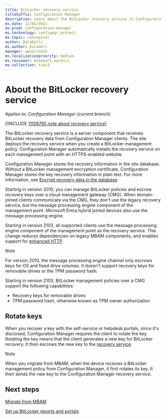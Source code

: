 ```yaml
---
title: BitLocker recovery service
titleSuffix: Configuration Manager
description: Learn about the BitLocker recovery service in Configuration Manager.
ms.date: 12/01/2021
ms.prod: configuration-manager
ms.technology: configmgr-protect
ms.topic: conceptual
author: BalaDelli
ms.author: baladell
manager: apoorvseth
ms.localizationpriority: medium
ms.reviewer: mstewart,aaroncz 
ms.collection: tier3
---
```


# About the BitLocker recovery service

*Applies to: Configuration Manager (current branch)*

[!INCLUDE [11108795 note about recovery service](includes/11108795-bitlocker-recovery-service.md)]

The BitLocker recovery service is a server component that receives BitLocker recovery data from Configuration Manager clients. The site deploys the recovery service when you create a BitLocker management policy. Configuration Manager automatically installs the recovery service on each management point with an HTTPS-enabled website.

Configuration Manager stores the recovery information in the site database. Without a BitLocker management encryption certificate, Configuration Manager stores the key recovery information in plain text. For more information, see [Encrypt recovery data in the database](encrypt-recovery-data.md).

Starting in version 2010, you can manage BitLocker policies and escrow recovery keys over a cloud management gateway (CMG). When domain-joined clients communicate via the CMG, they don't use the legacy recovery service, but the message processing engine component of the management point. Microsoft Entra hybrid joined devices also use the message processing engine.

Starting in version 2103, all supported clients use the message processing engine component of the management point as the recovery service. This change reduces dependencies on legacy MBAM components, and enables support for [enhanced HTTP](../../../core/plan-design/hierarchy/enhanced-http.md).<!-- 9503186 -->

> [!NOTE]
> For version 2010, the message processing engine channel only escrows keys for OS and fixed drive volumes. It doesn't support recovery keys for removable drives or the TPM password hash.
>
> Starting in version 2103, BitLocker management policies over a CMG support the following capabilities:<!--8845996-->
>
> - Recovery keys for removable drives
> - TPM password hash, otherwise known as TPM owner authorization

## Rotate keys

When you recover a key with the self-service or helpdesk portals, since it's disclosed, Configuration Manager requires the client to rotate the key. Rotating the key means that the client generates a new key for BitLocker recovery. It then escrows the new key to the [recovery service](recovery-service.md).<!-- 12571609 -->

> [!NOTE]
> When you migrate from MBAM, when the device receives a BitLocker management policy from Configuration Manager, it first rotates its key. It then sends the new key to the Configuration Manager recovery service.

## Next steps

[Migrate from MBAM](migration-considerations.md)

[Set up BitLocker reports and portals](setup-websites.md)
